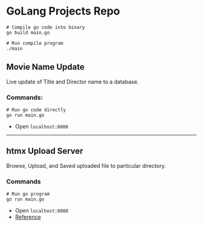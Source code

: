 # GoLang Projects Repo
```
# Compile go code into binary
go build main.go

# Run compile program
./main

```

##  Movie Name Update
Live update of Title and Director name to a database.
### Commands:
```
# Run go code directly
go run main.go

```
- Open `localhost:8000`

---

## htmx Upload Server
Browse, Upload, and Saved uploaded file to particular directory.
### Commands
```
# Run go program
go run main.go
```
- Open `localhost:8080`
- [Reference](https://dev.to/coderonfleek/file-uploads-with-htmx-and-golang-57ad)
